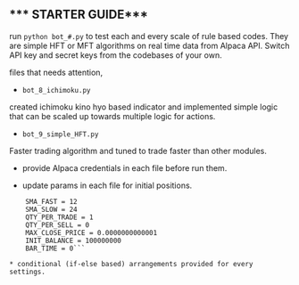 ## *** STARTER GUIDE***
run ```python bot_#.py``` to test each and every scale of rule based codes.
They are simple HFT or MFT algorithms on real time data from Alpaca API.
Switch API key and secret keys from the codebases of your own.

files that needs attention,
- ```bot_8_ichimoku.py```

created ichimoku kino hyo based indicator and implemented simple logic that can be scaled up towards multiple logic for actions. 


- ```bot_9_simple_HFT.py```

Faster trading algorithm and tuned to trade faster than other modules.


* provide Alpaca credentials in each file before run them.


* update params in each file for initial positions.
```SYMBOL = 'ETHUSD'
    SMA_FAST = 12
    SMA_SLOW = 24
    QTY_PER_TRADE = 1
    QTY_PER_SELL = 0
    MAX_CLOSE_PRICE = 0.0000000000001
    INIT_BALANCE = 100000000
    BAR_TIME = 0```

* conditional (if-else based) arrangements provided for every settings.

